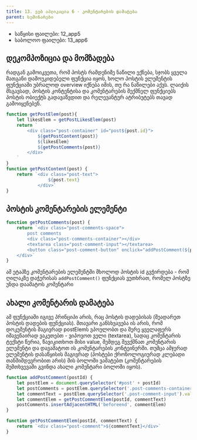 ```yaml
---
title: 13. ვებ აპლიკაცია 6 - კომენტარების დამატება
parent: სემინარები
---
```


- საწყისი ფაილები: 12_app5
- საბოლოო ფაილები: 13_app6

## დეკომპოზიცია და მომზადება
რადგან გამოიკვეთა, რომ პოსტს რამდენიმე ნაწილი ექნება, სჯობს ყველა მათგანი დამოუკიდებელი ფუნქცია იყოს, ხოლო პოსტის ელემენტის ფუნქციაში უბრალოდ overview იქნება იმის, თუ რა ნაწილები აქვს. ლაიქის მსგავსად, პოსტის კონტენტისა და კომენტარების შექმნელ ფუნქციებს პოსტის ობიექტს გადავაწვდით და რელევანტურ ატრიბუტებს თავად გამოიყენებენ.

```js
function getPostElem(post){ 
	let likesElem = getPostLikesElem(post)
	return `
		<div class="post-container" id="post${post.id}">
			${getPostContent(post)}
			${likesElem}
			${getPostComments(post)}
		</div>
	`
}
function getPostContent(post) {
	return `<div class="post-text">
				${post.text}
			</div>`
}
```

## პოსტის კომენტარების ელემენტი
```js
function getPostComments(post) {
	return `<div class="post-comments-space">
		post comments
		<div class="post-comments-container"></div>
		<textarea class="post-comment-input"></textarea>
		<button class="post-comment-button" onclick="addPostComment(${post.id})">add comment</button>
	</div>`
}
```
ამ ეტაპზე კომენტარების ელემენტში მხოლოდ პოსტის id გვჭირდება - რომ ღილაკზე დაჭერისას `addPostComment()` ფუნქციას ვუთხრათ, რომელ პოსტზე უნდა დაამატოს კომენტარი

## ახალი კომენტარის დამატება

ამ ფუნქციაში იგივე პრინციპი არის, რაც პოსტის დადებისას (შეადარეთ პოსტის დადების ფუნქციას). მთავარი განსხვავება ის არის, რომ დოკუმენტის მაგივრად postElemს ვპოულობთ და მერე ყველაფერს იმავენაირად ვაკეთებთ - ვიპოვოთ ველი (textarea), სადაც კომენტარის ტექსტი წერია, წავიკითხოთ მისი value, შემდეგ შევქმნათ კომენტარის ელემენტი და დავამატოთ ის კომენტარების კონტეინერში. თუმცა ამჯერად ელემენტის დასაწყისის მაგივრად (პოსტები ქრონოლოგიურად კლებადი თანმიმდევრობით არის) მის ბოლოში ვამატებთ (კომენტარების შემთხვევაში გვინდა ახალი კომენტარი ბოლოში იყოს).

```js
function addPostComment(postId) {
	let postElem = document.querySelector('#post' + postId)
	let postComments = postElem.querySelector('.post-comments-container')
	let commentText = postElem.querySelector('.post-comment-input').value
	let commentElem = getPostCommentElem(postId, commentText)
	postComments.insertAdjacentHTML('beforeend', commentElem)
}

function getPostCommentElem(postId, commentText) {
	return `<div class="post-comment">${commentText}</div>`
}
```
